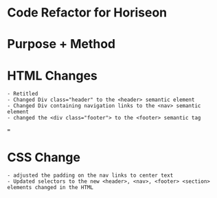 # Code Refactor for Horiseon

# Purpose + Method


# HTML Changes
    - Retitled
    - Changed Div class="header" to the <header> semantic element
    - Changed Div containing navigation links to the <nav> semantic    element
    - changed the <div class="footer"> to the <footer> semantic tag

    = 


# CSS Change

    - adjusted the padding on the nav links to center text
    - Updated selectors to the new <header>, <nav>, <footer> <section> elements changed in the HTML
    